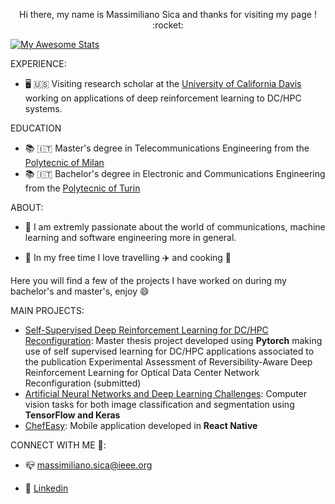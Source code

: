  <p align = 'center' > Hi there,  my name is Massimiliano Sica and thanks for visiting my page ! :rocket: </p>
 

[![My Awesome Stats](https://awesome-github-stats.azurewebsites.net/user-stats/MasSica?&cardType=github)](https://git.io/awesome-stats-card)

EXPERIENCE:
- 🖥️ 🇺🇸 Visiting research scholar at the [University of California Davis](https://sierra.ece.ucdavis.edu)  working on applications of deep reinforcement learning to DC/HPC systems.

EDUCATION
- 📚 🇮🇹 Master's degree in Telecommunications Engineering from the [Polytecnic of Milan](https://www.polimi.it/en/) 
- 📚 🇮🇹 Bachelor's degree in Electronic and Communications Engineering from the [Polytecnic of Turin](https://www.polito.it/index.php?lang=en)

ABOUT:
- 💬 I am extremly passionate about the world of communications, machine learning and software engineering more in general. 

- 💬 In my free time I love travelling ✈️ and cooking 🍝

Here you will find a few of the projects I have worked on during my bachelor's and master's, enjoy :smile:

MAIN PROJECTS:

- [Self-Supervised Deep Reinforcement Learning for DC/HPC Reconfiguration](https://github.com/ngncsgit/hpc_testbed/tree/main/Massimiliano/RA-DRL): Master thesis project developed using **Pytorch** making use of self supervised learning for DC/HPC applications associated to the publication Experimental Assessment of Reversibility-Aware Deep Reinforcement Learning for Optical Data Center Network Reconfiguration (submitted)
- [Artificial Neural Networks and Deep Learning Challenges](https://github.com/MasSica/Artificial-Neural-Networks-And-Deep-Learning): Computer vision tasks for both image classification and segmentation using **TensorFlow and Keras**
- [ChefEasy](https://github.com/MasSica/ChefEasyMobileApp): Mobile application developed in **React Native** 




CONNECT WITH ME 🤝: 

- 📪 massimiliano.sica@ieee.org

- 🏢 [Linkedin](https://www.linkedin.com/in/massimiliano-sica/)
 




